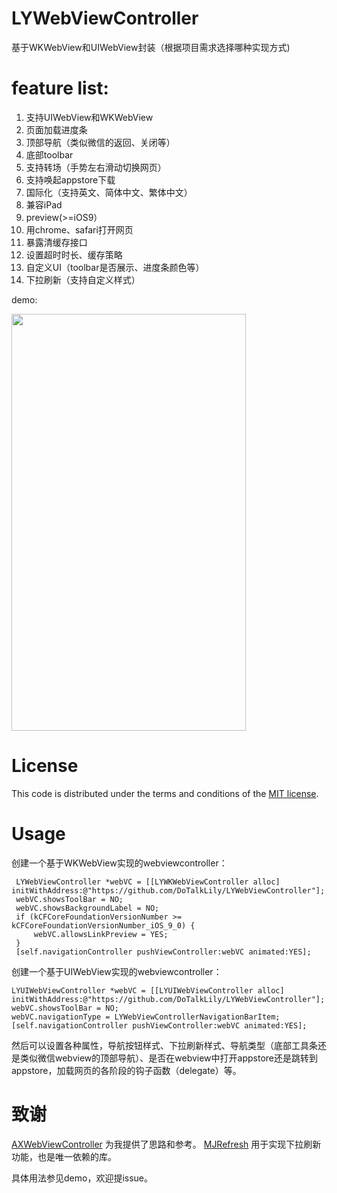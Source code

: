 # LYWebViewController

基于WKWebView和UIWebView封装（根据项目需求选择哪种实现方式)

# feature list:
1. 支持UIWebView和WKWebView
2. 页面加载进度条
3. 顶部导航（类似微信的返回、关闭等）
4. 底部toolbar
5. 支持转场（手势左右滑动切换网页）
6. 支持唤起appstore下载
7. 国际化（支持英文、简体中文、繁体中文）
8. 兼容iPad
9. preview(>=iOS9）
10. 用chrome、safari打开网页
11. 暴露清缓存接口
12. 设置超时时长、缓存策略
13. 自定义UI（toolbar是否展示、进度条颜色等）
14. 下拉刷新（支持自定义样式）

demo:

<img src="https://github.com/DoTalkLily/LYWebViewController/blob/master/demo.gif" width=375 height=667/>

# License

This code is distributed under the terms and conditions of the [MIT license](https://github.com/DoTalkLily/LYWebViewController/blob/master/LICENSE).

# Usage


创建一个基于WKWebView实现的webviewcontroller：

```
 LYWebViewController *webVC = [[LYWKWebViewController alloc] initWithAddress:@"https://github.com/DoTalkLily/LYWebViewController"];
 webVC.showsToolBar = NO;
 webVC.showsBackgroundLabel = NO;
 if (kCFCoreFoundationVersionNumber >= kCFCoreFoundationVersionNumber_iOS_9_0) {
     webVC.allowsLinkPreview = YES;
 }
 [self.navigationController pushViewController:webVC animated:YES];

```

创建一个基于UIWebView实现的webviewcontroller：

```
LYUIWebViewController *webVC = [[LYUIWebViewController alloc] initWithAddress:@"https://github.com/DoTalkLily/LYWebViewController"];
webVC.showsToolBar = NO;
webVC.navigationType = LYWebViewControllerNavigationBarItem;
[self.navigationController pushViewController:webVC animated:YES];
```

然后可以设置各种属性，导航按钮样式、下拉刷新样式、导航类型（底部工具条还是类似微信webview的顶部导航）、是否在webview中打开appstore还是跳转到appstore，加载网页的各阶段的钩子函数（delegate）等。

# 致谢

[AXWebViewController](https://github.com/devedbox/AXWebViewController) 为我提供了思路和参考。
[MJRefresh](https://github.com/CoderMJLee/MJRefresh) 用于实现下拉刷新功能，也是唯一依赖的库。


具体用法参见demo，欢迎提issue。
